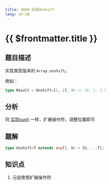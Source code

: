 ```yaml
---
title: 3060-实现Unshift
lang: zh-CN
---
```


# {{ $frontmatter.title }}

## 题目描述

实现类型版本的 ```Array.unshift```。

例如：

```typescript
type Result = Unshift<[1, 2], 0> // [0, 1, 2,]
```

## 分析

同 [实现push](/easy/3057-实现Push.md) 一样，扩展操作符，调整位置即可

## 题解

```ts
type Unshift<T extends any[], U> = [U, ...T];
```

## 知识点

1. 元组使用扩展操作符

